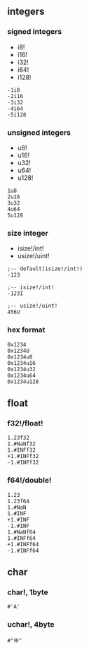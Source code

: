 ## integers

### signed integers

* i8!
* i16!
* i32!
* i64!
* i128!

```
-1i8
-2i16
-3i32
-4i64
-5i128
```

### unsigned integers

* u8!
* u16!
* u32!
* u64!
* u128!

```
1u8
2u16
3u32
4u64
5u128
```

### size integer

* isize!/int!
* usize!/uint!

```
;-- default(isize!/int!)
-123

;-- isize!/int!
-123I

;-- usize!/uint!
456U
```

### hex format

```
0x1234
0x1234U
0x1234u8
0x1234u16
0x1234u32
0x1234u64
0x1234u128
```


## float

### f32!/float!

```
1.23f32
1.#NaNf32
1.#INFf32
+1.#INFf32
-1.#INFf32
```

### f64!/double!

```
1.23
1.23f64
1.#NaN
1.#INF
+1.#INF
-1.#INF
1.#NaNf64
1.#INFf64
+1.#INFf64
-1.#INFf64
```

## char

### char!, 1byte
```
#'A'
```

### uchar!, 4byte

```
#"中"
```

